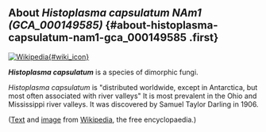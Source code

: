 About *Histoplasma capsulatum NAm1 (GCA\_000149585)* {#about-histoplasma-capsulatum-nam1-gca_000149585 .first}
----------------------------------------------------

[![Wikipedia](/img/wikipedia_logo_v2_en.png){#wiki_icon}](http://en.wikipedia.org/wiki/Histoplasma_capsulatum)

***Histoplasma capsulatum*** is a species of dimorphic fungi.

*Histoplasma capsulatum* is \"distributed worldwide, except in
Antarctica, but most often associated with river valleys\" It is most
prevalent in the Ohio and Mississippi river valleys. It was discovered
by Samuel Taylor Darling in 1906.

([Text](http://en.wikipedia.org/wiki/Histoplasma_capsulatum) and
[image](https://commons.wikimedia.org/wiki/File:Histoplasma_pas-d.jpg)
from [Wikipedia](http://en.wikipedia.org/), the free encyclopaedia.)
